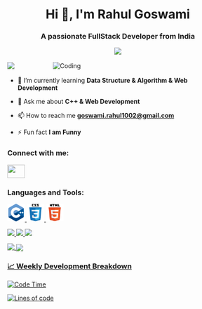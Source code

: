 <h1 align="center">Hi 👋, I'm Rahul Goswami</h1>
<h3 align="center">A passionate FullStack Developer from India</h3>
<p align = "Center"><img src = "https://i.pinimg.com/originals/d1/7b/48/d17b48444021c047dd006dd632da4955.gif" width = "400px"></p>
<img align="right" alt="Coding" width="400" src="https://cdn.dribbble.com/users/1162077/screenshots/3848914/programmer.gif">


<p align="left"> <img src="https://komarev.com/ghpvc/?username=CodingWizard2001&label=Profile%20views&color=0e75b6&style=flat" /> </p>


- 🌱 I’m currently learning **Data Structure & Algorithm & Web Development**

- 💬 Ask me about **C++ & Web Development**

- 📫 How to reach me **goswami.rahul1002@gmail.com**

- ⚡ Fun fact **I am Funny**

<h3 align="left">Connect with me:</h3>
<p align="left">
<a href="https://www.linkedin.com/in/rahul-goswami-ba2b51232/" target="blank"><img align="center" src="https://raw.githubusercontent.com/rahuldkjain/github-profile-readme-generator/master/src/images/icons/Social/linked-in-alt.svg" height="30" width="40" /></a> 

<h3 align="left">Languages and Tools:</h3>
<p align="left"> 
<a href="https://www.w3schools.com/cpp/" target="_blank" rel="noreferrer"> <img src="https://raw.githubusercontent.com/devicons/devicon/master/icons/cplusplus/cplusplus-original.svg" alt="cplusplus" width="40" height="40"/> </a> <a href="https://www.w3schools.com/css/" target="_blank" rel="noreferrer"> <img src="https://raw.githubusercontent.com/devicons/devicon/master/icons/css3/css3-original-wordmark.svg" alt="css3" width="40" height="40"/> </a> <a href="https://www.w3schools.com/html/" target="_blank" rel="noreferrer"> <img src="https://raw.githubusercontent.com/devicons/devicon/master/icons/html5/html5-original-wordmark.svg" alt="html5" width="40" height="40"/> 
</p>

<img width="400" src="https://github-readme-stats.vercel.app/api?username=CodingWizard2001&count_private=true&show_icons=true&theme=react" />  <img width="425" src="https://streak-stats.demolab.com/?user=CodingWizard2001&theme=react" />
<img width="830" src="https://github-readme-activity-graph.vercel.app/graph?username=CodingWizard2001&bg_color=21232a&color=a8eeff&line=61dafb&point=f0fcff&area=true&hide_border=false" />
<a href="https://github.com/CodingWizard2001/github-stats">

<p><img align="left" src="https://github-readme-stats.vercel.app/api/top-langs?username=CodingWizard2001&show_icons=true&locale=en&layout=compact&theme=tokyonight" /></p>

<p>&nbsp;<img align="center" src="https://github-readme-stats.vercel.app/api?username=CodingWizard2001&show_icons=true&locale=en&theme=tokyonight"/></p>

### 📈 Weekly Development Breakdown

<!--START_SECTION:waka-->
![Code Time](http://img.shields.io/badge/Code%20Time-695%20hrs%2023%20mins-blue)

![Lines of code](https://img.shields.io/badge/From%20Hello%20World%20I%27ve%20Written-6.0%20million%20lines%20of%20code-blue)
